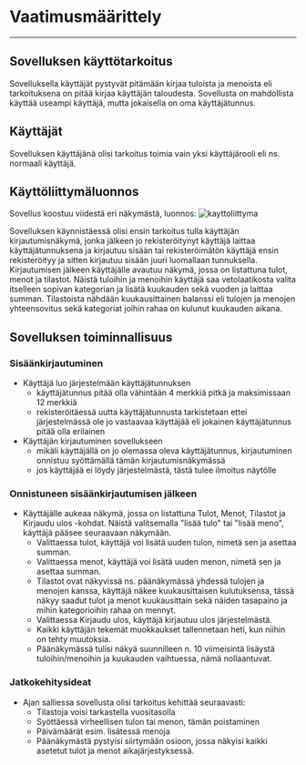 # Vaatimusmäärittely
_____________________

## Sovelluksen käyttötarkoitus
Sovelluksella käyttäjät pystyvät pitämään kirjaa tuloista ja menoista eli tarkoituksena on pitää kirjaa käyttäjän taloudesta. Sovellusta on mahdollista käyttää useampi käyttäjä, mutta jokaisella on oma käyttäjätunnus. 


## Käyttäjät
Sovelluksen käyttäjänä olisi tarkoitus toimia vain yksi käyttäjärooli eli ns. normaali käyttäjä. 


## Käyttöliittymäluonnos
Sovellus koostuu viidestä eri näkymästä, luonnos:
![kayttoliittyma](https://user-images.githubusercontent.com/93583969/141856907-52476686-e02b-4aac-bdc2-5d2b0a59ac5a.jpg)

Sovelluksen käynnistäessä olisi ensin tarkoitus tulla käyttäjän kirjautumisnäkymä, jonka jälkeen jo rekisteröitynyt käyttäjä laittaa käyttäjätunnuksena ja kirjautuu sisään tai rekisteröimätön käyttäjä ensin rekisteröityy ja sitten kirjautuu sisään juuri luomallaan tunnuksella. Kirjautumisen jälkeen käyttäjälle avautuu näkymä, jossa on listattuna tulot, menot ja tilastot. Näistä tuloihin ja menoihin käyttäjä saa vetolaatikosta valita itselleen sopivan kategorian ja lisätä kuukauden sekä vuoden ja laittaa summan. Tilastoista nähdään kuukausittainen balanssi eli tulojen ja menojen yhteensovitus sekä kategoriat joihin rahaa on kulunut kuukauden aikana.


## Sovelluksen toiminnallisuus
### Sisäänkirjautuminen
- Käyttäjä luo järjestelmään käyttäjätunnuksen
	- käyttäjätunnus pitää olla vähintään 4 merkkiä pitkä ja maksimissaan 12 merkkiä
	- rekisteröitäessä uutta käyttäjätunnusta tarkistetaan ettei järjestelmässä ole jo vastaavaa käyttäjää eli jokainen käyttäjätunnus pitää olla erilainen
- Käyttäjän kirjautuminen sovellukseen
	- mikäli käyttäjällä on jo olemassa oleva käyttäjätunnus, kirjautuminen onnistuu syöttämällä tämän kirjautumisnäkymässä
	- jos käyttäjää ei löydy järjestelmästä, tästä tulee ilmoitus näytölle

### Onnistuneen sisäänkirjautumisen jälkeen
- Käyttäjälle aukeaa näkymä, jossa on listattuna Tulot, Menot, Tilastot ja Kirjaudu ulos -kohdat. Näistä valitsemalla "lisää tulo" tai "lisää meno", käyttäjä pääsee seuraavaan näkymään.
	- Valittaessa tulot, käyttäjä voi lisätä uuden tulon, nimetä sen ja asettaa summan.
	- Valittaessa menot, käyttäjä voi lisätä uuden menon, nimetä sen ja asettaa summan.
	- Tilastot ovat näkyvissä ns. päänäkymässä yhdessä tulojen ja menojen kanssa, käyttäjä näkee kuukausittaisen kulutuksensa, tässä näkyy saadut tulot ja menot kuukausittain sekä näiden tasapaino ja mihin kategorioihin rahaa on mennyt. 
	- Valittaessa Kirjaudu ulos, käyttäjä kirjautuu ulos järjestelmästä.
	- Kaikki käyttäjän tekemät muokkaukset tallennetaan heti, kun niihin on tehty muutoksia.
	- Päänäkymässä tulisi näkyä suunnilleen n. 10 viimeisintä lisäystä tuloihin/menoihin ja kuukauden vaihtuessa, nämä nollaantuvat.

### Jatkokehitysideat
- Ajan salliessa sovellusta olisi tarkoitus kehittää seuraavasti:
	- Tilastoja voisi tarkastella vuositasolla
	- Syöttäessä virheellisen tulon tai menon, tämän poistaminen
	- Päivämäärät esim. lisätessä menoja
	- Päänäkymästä pystyisi siirtymään osioon, jossa näkyisi kaikki asetetut tulot ja menot aikajärjestyksessä.
